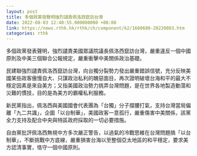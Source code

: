```yaml
---
layout: post
title: 多個政黨發聲明強烈譴責佩洛西竄訪台灣
date: 2022-08-03 12:40:55.000000000 +08:00
link: https://news.rthk.hk/rthk/ch/component/k2/1660680-20220803.htm
categories: rthk
---
```


多個政黨發表聲明，強烈譴責美國眾議院議長佩洛西竄訪台灣，嚴重違反一個中國原則及中美三個聯合公報規定，嚴重衝擊中美關係政治基礎。

民建聯強烈譴責佩洛西竄訪台灣，向台獨分裂勢力發出嚴重錯誤信號，充分反映美國某些政客傲慢自大、只謀政治私利的醜惡面目，再次證明破壞台海和平的最大不穩定因素是來自美方；又指美國政治勢力挑弄台灣問題，是在世界各地製造動蕩和災難的慣技，目的是為美方的霸權私利服務。 

新民黨指出，佩洛西與美國國會代表團為「台獨」分子撐腰打氣，支持台灣當局偏離「九二共識」，企圖「以台制華」，美國政客一意孤行，嚴重傷害中美關係，該黨全力支持及配合中央與特區政府採取的一切必要措施。

自由黨批評佩洛西無視中方多次嚴正警告，以過氣的冷戰思維在台灣問題搞「以台制華」，不斷挑戰中方底線，嚴重損害台海以至整個亞太地區的和平穩定，要求美方認清事實，恪守一個中國原則。
